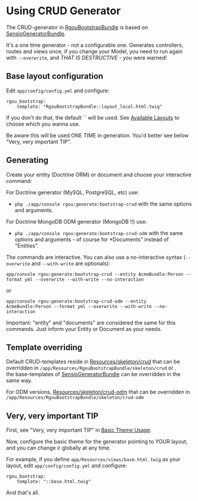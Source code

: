# Using CRUD Generator

The CRUD-generator in [RgouBootstrapBundle](https://github.com/rafaelgou/RgouBootstrapBundle) 
is based on [SensioGeneratorBundle](https://github.com/sensio/SensioGeneratorBundle).

It's a one time generator - not a configurable one. Generates controllers, routes and views once,
if you change your Model, you need to run again with `--overwrite`, and
*THAT IS DESTRUCTIVE* - you were warned!

## Base layout configuration

Edit `app/config/config.yml` and configure:

    rgou_bootstrap:
        template: "RgouBootstrapBundle::layout_local.html.twig"

If you don't do that, the default `` will be used. See [Available Layouts](available_layouts.md)
to choose which you wanna use.

Be aware this will be used ONE TIME in generation. You'd better see below "Very, very important TIP".

## Generating

Create your entity (Doctrine ORM) or document and choose your interactive command:

For Doctrine generator (MySQL, PostgreSQL, etc) use:
- `php ./app/console rgou:generate:bootstrap-crud`
   with the same options and arguments.

For Doctrine MongoDB ODM generator (MongoDB !!) use:
- `php ./app/console rgou:generate:bootstrap-crud-odm`
   with the same options and arguments - of course for *Documents" instead of "Entities".

The commands are interactive. You can also use a no-interactive syntax (`--overwrite` and `--with-write` are optionals): 

    app/console rgou:generate:bootstrap-crud --entity AcmeBundle:Person --format yml --overwrite --with-write --no-interaction

or 

    app/console rgou:generate:bootstrap-crud-odm --entity AcmeBundle:Person --format yml --overwrite --with-write --no-interaction

Important: "entity" and "documents" are considered the same for this commands. Just inform your Entity or Document as your needs.

## Template overriding

Default CRUD-templates reside in [Resources/skeleton/crud]() that can be overridden in `/app/Resources/RgouBootstrapBundle/skeleton/crud` or .  
the base-templates of [SensioGeneratorBundle](https://github.com/sensio/SensioGeneratorBundle) can be overridden in the same way.

For ODM versions, [Resources/skeleton/crud-odm]() that can be overridden in `/app/Resources/RgouBootstrapBundle/skeleton/crud-odm`

## Very, very important TIP

First, see "Very, very important TIP" in [Basic Theme Usage](basic_usage.md).

Now, configure the basic theme for the generator pointing to YOUR layout,
and you can change ir globally at any time.

For example, if you define `app/Resources/views/base.html.twig` as your layout,
edit `app/config/config.yml` and configure:

    rgou_bootstrap:
        template: "::base.html.twig"

And that's all.

